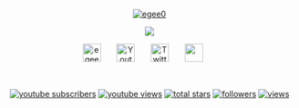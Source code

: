 <p align="center">
  <a href="https://github.com/egee0">
    <img src="https://readme-typing-svg.demolab.com/?lines=Ege%20-%20egee0&font=Fira%20Code&center=true&width=200&height=45&color=ffd700&vCenter=true&pause=1000&size=22" alt="egee0" /></a>
</p>

<p align="center">
  <a href="https://github.com/DenverCoder1/readme-typing-svg">
  <img src="https://readme-typing-svg.demolab.com/?lines=Hi,%20I'm%20Ege;Full-Stack %20Developer.;I%20live%20in %20Turkey.;I'm%20high%20school%20student%20and%20self-improvement %20person.&font=Fira%20Code&center=true&width=675&height=45&color=f75c7e&vCenter=true&pause=1000&size=22" /></a>
</p>

<p align="center">
  <a href="https://egee.cf"><img width="32px" alt="egee.cf" title="My Web Site" src="https://i.hizliresim.com/puarq0y.png"/></a>
  &#8287;&#8287;&#8287;&#8287;&#8287;
  <a href="https://www.youtube.com/c/"><img width="32px" alt="Youtube" title="Youtube" src="https://i.imgur.com/qiXu7b2.png"/></a>
  &#8287;&#8287;&#8287;&#8287;&#8287;
  <a href="https://twitter.com/"><img width="32px" alt="Twitter" title="Twitter" src="https://i.imgur.com/OXZM1L6.png"/></a>
  &#8287;&#8287;&#8287;&#8287;&#8287;
  <a href="[https://discord.gg/fPrdqh3Zfu](https://discord.com/users/950425765151907921)" alt="Discord" title="My Discord Profile"><img width="32px" src="https://i.imgur.com/OViZO8J.png"/></a>
  &#8287;&#8287;&#8287;&#8287;&#8287;
</p>

<br/>

<p align="center">
  <a href="https://www.youtube.com/c/mrbeast6000?sub_confirmation=1">
    <img alt="youtube subscribers" title="Subscribe to my YouTube channel" src="https://custom-icon-badges.demolab.com/youtube/channel/subscribers/mrbeast6000?color=%23E05D44&label=SUBSCRIBE&logo=video&logoColor=white&style=for-the-badge&labelColor=CE4630"/></a>
  <a href="https://www.youtube.com">
    <img alt="youtube views" title="YouTube views" src="https://custom-icon-badges.demolab.com/youtube/channel/views/UCipSxT7a3rn81vGLw9lqRkg?color=%23E1AD0E&logo=video&logoColor=white&style=for-the-badge&labelColor=C79600"/></a> 
  <a href="https://github.com/egee0?tab=repositories&sort=stargazers">
    <img alt="total stars" title="Total stars on GitHub" src="https://custom-icon-badges.demolab.com/github/stars/egee0?color=55960c&style=for-the-badge&labelColor=488207&logo=star"/></a>
  <a href="https://github.com/egee0?tab=followers">
    <img alt="followers" title="Follow me on Github" src="https://custom-icon-badges.demolab.com/github/followers/egee0?color=236ad3&labelColor=1155ba&style=for-the-badge&logo=person-add&label=Follow&logoColor=white"/></a>
  <a href="https://github.com/egee0/Simple-View-Counter">
    <img alt="views" title="GitHub profile views" src="https://freshidea.com/jonah/app/DenverCoder1-profile-views"/></a>
</p>
